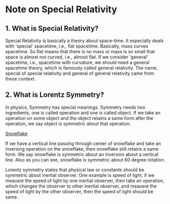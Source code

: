<script src="https://cdn.mathjax.org/mathjax/latest/MathJax.js?config=TeX-AMS-MML_HTMLorMML" type="text/javascript"></script>
# Note on Special Relativity
## 1. What is Special Relativity?

Special Relativity is basically a theory about space-time. It especially deals with 'special' spacetime, i.e., flat spacetime. Basically, mass curves spacetime. So flat means that there is no mass or mass is so small that space is almost not curved, i.e., almost flat. If we consider 'general' spacetime, i.e., spacetime with curvature, we should need a general spacetime theory, which is famously called general relativity. The name, special of special relativity and general of general relativity came from these context.

## 2. What is Lorentz Symmetry?

In physics, Symmetry has special meanings. Symmetry needs two ingredients, one is called operation and one is called object. If we take an operation on some object and the object retains a same form after the operation, we say object is symmetric about that operation.

[Snowflake](snowflake.jpg)

If we have a vertical line passing through center of snowflake and take an inversing operation on the snowflake, then snowflake still retains a same form. We say snowflake is symmetric about an inversion about a vertical line. Also as you can see, snowflake is symmetric about 60 degree rotation.

Lorentz symmetry states that physical law or constants should be symmetric about inertial observer. One example is speed of light, if we meausre the speed of light by one inertial observer, then take an operation, which changes the observer to other inertial observer, and meausre the speed of light by the other observer, then the speed of light should be same.
